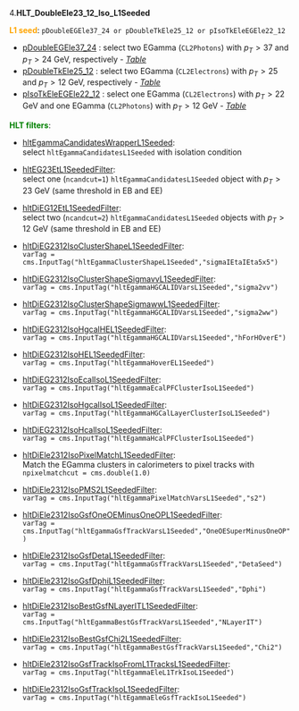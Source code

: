 4.**HLT_DoubleEle23_12_Iso_L1Seeded**

<span style="color:orange">**L1 seed**</span>: `pDoubleEGEle37_24 or pDoubleTkEle25_12 or pIsoTkEleEGEle22_12`

- [pDoubleEGEle37_24](../Phase2Menu_Legacy/DoubleEGEle3724.html) : select two EGamma (`CL2Photons`) with $p_T>37$ and $p_T>24$ GeV, respectively - *[Table](../Tables/pDoubleEGEle37_24.md)*
- [pDoubleTkEle25_12](../Phase2Menu_Legacy/DoubleTkEle2512.html) : select two EGamma (`CL2Electrons`) with $p_T>25$ and $p_T>12$ GeV, respectively - *[Table](../Tables/pDoubleTkEle25_12.md)*
- [pIsoTkEleEGEle22_12](../Phase2Menu_Legacy/IsoTkEleEGEle2212.html) : select one EGamma (`CL2Electrons`) with $p_T>22$ GeV and one EGamma (`CL2Photons`) with $p_T>12$ GeV - *[Table](../Tables/pIsoTkEleEGEle22_12.md)*

<span style="color:green">**HLT filters**</span>:

- [hltEgammaCandidatesWrapperL1Seeded](../Phase2Menu_Legacy/hltEgammaCandidatesWrapperL1Seeded.html):<br> 
select `hltEgammaCandidatesL1Seeded` with isolation condition

- [hltEG23EtL1SeededFilter](../Phase2Menu_Legacy/hltEG23EtL1SeededFilter.html):<br> 
select one (`ncandcut=1`) `hltEgammaCandidatesL1Seeded` object with $p_T>23$ GeV (same threshold in EB and EE)

- [hltDiEG12EtL1SeededFilter](../Phase2Menu_Legacy/hltDiEG12EtL1SeededFilter.html):<br> 
select two (`ncandcut=2`) `hltEgammaCandidatesL1Seeded` objects with $p_T>12$ GeV (same threshold in EB and EE)

- [hltDiEG2312IsoClusterShapeL1SeededFilter](../Phase2Menu_Legacy/hltDiEG2312IsoClusterShapeL1SeededFilter.html):<br> 
`varTag = cms.InputTag("hltEgammaClusterShapeL1Seeded","sigmaIEtaIEta5x5")`

- [hltDiEG2312IsoClusterShapeSigmavvL1SeededFilter](../Phase2Menu_Legacy/hltDiEG2312IsoClusterShapeSigmavvL1SeededFilter.html):<br> 
`varTag = cms.InputTag("hltEgammaHGCALIDVarsL1Seeded","sigma2vv")`

- [hltDiEG2312IsoClusterShapeSigmawwL1SeededFilter](../Phase2Menu_Legacy/hltDiEG2312IsoClusterShapeSigmawwL1SeededFilter.html):<br> 
`varTag = cms.InputTag("hltEgammaHGCALIDVarsL1Seeded","sigma2ww")`

- [hltDiEG2312IsoHgcalHEL1SeededFilter](../Phase2Menu_Legacy/hltDiEG2312IsoHgcalHEL1SeededFilter.html):<br> 
`varTag = cms.InputTag("hltEgammaHGCALIDVarsL1Seeded","hForHOverE")`

- [hltDiEG2312IsoHEL1SeededFilter](../Phase2Menu_Legacy/hltDiEG2312IsoHEL1SeededFilter.html):<br> 
`varTag = cms.InputTag("hltEgammaHoverEL1Seeded")`

- [hltDiEG2312IsoEcalIsoL1SeededFilter](../Phase2Menu_Legacy/hltDiEG2312IsoEcalIsoL1SeededFilter.html):<br> 
`varTag = cms.InputTag("hltEgammaEcalPFClusterIsoL1Seeded")`

- [hltDiEG2312IsoHgcalIsoL1SeededFilter](../Phase2Menu_Legacy/hltDiEG2312IsoHgcalIsoL1SeededFilter.html):<br> 
`varTag = cms.InputTag("hltEgammaHGCalLayerClusterIsoL1Seeded")`

- [hltDiEG2312IsoHcalIsoL1SeededFilter](../Phase2Menu_Legacy/hltDiEG2312IsoHcalIsoL1SeededFilter.html):<br> 
`varTag = cms.InputTag("hltEgammaHcalPFClusterIsoL1Seeded")`

- [hltDiEle2312IsoPixelMatchL1SeededFilter](../Phase2Menu_Legacy/hltDiEle2312IsoPixelMatchL1SeededFilter.html):<br> 
Match the EGamma clusters in calorimeters to pixel tracks with `npixelmatchcut = cms.double(1.0)`

- [hltDiEle2312IsoPMS2L1SeededFilter](../Phase2Menu_Legacy/hltDiEle2312IsoPMS2L1SeededFilter.html): <br> 
`varTag = cms.InputTag("hltEgammaPixelMatchVarsL1Seeded","s2")`

- [hltDiEle2312IsoGsfOneOEMinusOneOPL1SeededFilter](../Phase2Menu_Legacy/hltDiEle2312IsoGsfOneOEMinusOneOPL1SeededFilter.html): <br> 
`varTag = cms.InputTag("hltEgammaGsfTrackVarsL1Seeded","OneOESuperMinusOneOP")`

- [hltDiEle2312IsoGsfDetaL1SeededFilter](../Phase2Menu_Legacy/hltDiEle2312IsoGsfDetaL1SeededFilter.html): <br> 
`varTag = cms.InputTag("hltEgammaGsfTrackVarsL1Seeded","DetaSeed")`

- [hltDiEle2312IsoGsfDphiL1SeededFilter](../Phase2Menu_Legacy/hltDiEle2312IsoGsfDphiL1SeededFilter.html): <br> 
`varTag = cms.InputTag("hltEgammaGsfTrackVarsL1Seeded","Dphi")`

- [hltDiEle2312IsoBestGsfNLayerITL1SeededFilter](../Phase2Menu_Legacy/hltDiEle2312IsoBestGsfNLayerITL1SeededFilter.html): <br> 
`varTag = cms.InputTag("hltEgammaBestGsfTrackVarsL1Seeded","NLayerIT")`

- [hltDiEle2312IsoBestGsfChi2L1SeededFilter](../Phase2Menu_Legacy/hltDiEle2312IsoBestGsfChi2L1SeededFilter.html): <br> 
`varTag = cms.InputTag("hltEgammaBestGsfTrackVarsL1Seeded","Chi2")`

- [hltDiEle2312IsoGsfTrackIsoFromL1TracksL1SeededFilter](../Phase2Menu_Legacy/hltDiEle2312IsoGsfTrackIsoFromL1TracksL1SeededFilter.html): <br> 
`varTag = cms.InputTag("hltEgammaEleL1TrkIsoL1Seeded")`

- [hltDiEle2312IsoGsfTrackIsoL1SeededFilter](../Phase2Menu_Legacy/hltDiEle2312IsoGsfTrackIsoL1SeededFilter.html): <br> 
`varTag = cms.InputTag("hltEgammaEleGsfTrackIsoL1Seeded")`
